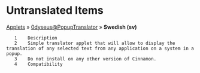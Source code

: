 # Untranslated Items
[Applets](../../../README.md) &#187; [0dyseus@PopupTranslator](../README.md) &#187; **Swedish (sv)**

       1	Description
       2	Simple translator applet that will allow to display the translation of any selected text from any application on a system in a popup.
       3	Do not install on any other version of Cinnamon.
       4	Compatibility
